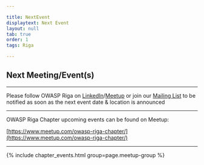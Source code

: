 ```yaml
---

title: NextEvent
displaytext: Next Event
layout: null
tab: true
order: 1
tags: Riga

---
```


## Next Meeting/Event(s)

[//]: # (Comment: When updating the next event info also update the homepage)


---
Please follow OWASP Riga on [LinkedIn](https://www.linkedin.com/company/owasp-riga/)/[Meetup](https://www.meetup.com/owasp-riga-chapter/) or join our [Mailing List](https://groups.google.com/a/owasp.org/forum/#!forum/owasp-riga-chapter) to be notified as soon as the next event date & location is announced

---
OWASP Riga Chapter upcoming events can be found on Meetup:

[https://www.meetup.com/owasp-riga-chapter/](https://www.meetup.com/owasp-riga-chapter/)

---
{% include chapter_events.html group=page.meetup-group %}
